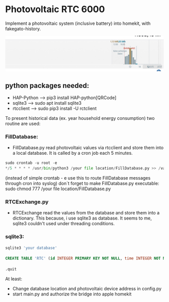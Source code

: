# Photovoltaic RTC 6000

Implement a photovoltaic system (inclusive battery) into homekit, with fakegato-history.

![Title](image.jpg "Title")


## python packages needed:
- HAP-Python --> pip3 install HAP-python[QRCode]
- sqlite3 --> sudo apt install sqlite3
- rtcclient --> sudo pip3 install -U rctclient

To present historical data (ex. year household energy consumption) two routine are used:

### FillDatabase: 

  * FillDatabase.py read photovoltaic values via rtcclient and store them into a local database.
It is called by a cron job each 5 minutes.

```python
sudo crontab -u root -e 
*/5 * * * * /usr/bin/python3 /your file location/FillDatabase.py >> /var/log/syslog 2>&1
  ````
(instead of simple crontab - e use this to route FillDatabase messages through cron into syslog)
don´t forget to make FillDatabase.py executable: sudo chmod 777 /your file location/FillDatabase.py

### RTCExchange.py
  * RTCExchange read the values from the database and store them into a dictionary. This because, i use sqlite3 as database. It seems to me, sqlite3 couldn't used under threading conditions.

### sqlite3:

```sql
sqlite3 'your database'

CREATE TABLE 'RTC' (id INTEGER PRIMARY KEY NOT NULL, time INTEGER NOT NULL, PanelCurrentConsumption FLOAT DEFAULT 0 NOT NULL, PanelTotalConsumption FLOAT DEFAULT 0 NOT NULL, FeedCurrentConsumption FLOAT DEFAULT 0 NOT NULL, FeedTotalConsumption FLOAT DEFAULT 0 NOT NULL, GridCurrentConsumption FLOAT DEFAULT 0 NOT NULL, GridTotalConsumption FLOAT DEFAULT 0 NOT NULL, HouseholdCurrentConsumption FLOAT DEFAULT 0 NOT NULL, HouseholdTotalConsumption FLOAT DEFAULT 0 NOT NULL, BatteryCurrentConsumption FLOAT DEFAULT 0 NOT NULL, BatteryTotalConsumption FLOAT DEFAULT 0 NOT NULL, BatteryPercentage INTEGER DEFAULT 0 NOT NULL, BatteryState INTEGER DEFAULT 0 NOT NULL);

.quit
````



At least: 

  * Change database location and photovoltaic device address in config.py
  * start main.py and authorize the bridge into apple homekit

